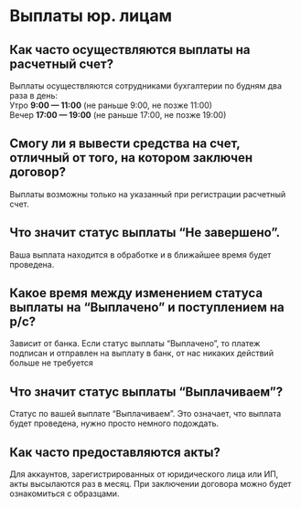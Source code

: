 # Выплаты юр. лицам

## **Как часто осуществляются выплаты на расчетный счет?**

Выплаты осуществляются сотрудниками бухгалтерии по будням два раза в день:   
Утро **9:00 — 11:00** \(не раньше 9:00, не позже 11:00\)   
Вечер **17:00 — 19:00** \(не раньше 17:00, не позже 19:00\)

## **Смогу ли я вывести средства на счет, отличный от того, на котором заключен договор?**

Выплаты возможны только на указанный при регистрации расчетный счет.

## **Что значит с**татус **выплаты “Не завершено”.**

Ваша выплата находится в обработке и в ближайшее время будет проведена.

## Какое время между изменением статуса выплаты на “Выплачено” и поступлением на р/с?

Зависит от банка. Если статус выплаты “Выплачено”, то платеж подписан и отправлен на выплату в банк, от нас никаких действий больше не требуется

## **Что значит с**татус выплаты “Выплачиваем”?

Статус по вашей выплате “Выплачиваем”. Это означает, что выплата будет проведена, нужно просто немного подождать.

## **Как часто предоставляются акты?**

Для аккаунтов, зарегистрированных от юридического лица или ИП, акты высылаются раз в месяц. При заключении договора можно будет ознакомиться с образцами.  








